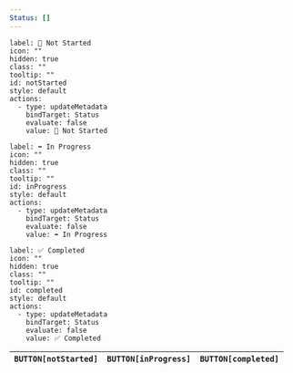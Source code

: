 ```yaml
---
Status: []
---
```

```meta-bind-button
label: 🛑 Not Started
icon: ""
hidden: true
class: ""
tooltip: ""
id: notStarted
style: default
actions:
  - type: updateMetadata
    bindTarget: Status
    evaluate: false
    value: 🛑 Not Started

```

```meta-bind-button
label: ➡️ In Progress
icon: ""
hidden: true
class: ""
tooltip: ""
id: inProgress
style: default
actions:
  - type: updateMetadata
    bindTarget: Status
    evaluate: false
    value: ➡️ In Progress

```

```meta-bind-button
label: ✅ Completed
icon: ""
hidden: true
class: ""
tooltip: ""
id: completed
style: default
actions:
  - type: updateMetadata
    bindTarget: Status
    evaluate: false
    value: ✅ Completed

```

| `BUTTON[notStarted]` | `BUTTON[inProgress]` | `BUTTON[completed]` |
| -------------------- | -------------------- | ------------------- |



